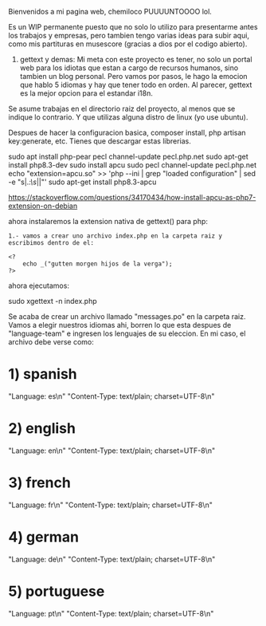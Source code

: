 Bienvenidos a mi pagina web, chemiloco PUUUUNTOOOO lol.

Es un WIP permanente puesto que no solo lo utilizo para presentarme antes los trabajos y empresas, pero tambien tengo varias ideas para subir aqui, como mis partituras en musescore (gracias a dios por el codigo abierto).

1) gettext y demas:
Mi meta con este proyecto es tener, no solo un portal web para los idiotas que estan a cargo de recursos humanos, sino tambien un blog personal. Pero vamos por pasos, le hago la emocion que hablo 5 idiomas y hay que tener todo en orden. Al parecer, gettext es la mejor opcion para el estandar i18n.

Se asume trabajas en el directorio raiz del proyecto, al menos que se indique lo contrario. Y que utilizas alguna distro de linux (yo use ubuntu).

Despues de hacer la configuracion basica, composer install, php artisan key:generate, etc. Tienes que descargar estas librerias.

sudo apt install php-pear
pecl channel-update pecl.php.net
sudo apt-get install php8.3-dev
sudo install apcu
sudo pecl channel-update pecl.php.net
echo "extension=apcu.so" >> 'php --ini | grep "loaded configuration" | sed -e "s|.*:\s*||"'
sudo apt-get install php8.3-apcu

https://stackoverflow.com/questions/34170434/how-install-apcu-as-php7-extension-on-debian

ahora instalaremos la extension nativa de gettext() para php:

    1.- vamos a crear uno archivo index.php en la carpeta raiz y escribimos dentro de el:

    <?
        echo _("gutten morgen hijos de la verga");
    ?>

ahora ejecutamos:

sudo xgettext -n index.php

Se acaba de crear un archivo llamado "messages.po" en la carpeta raiz. Vamos a elegir nuestros idiomas ahi, borren lo que esta despues de "language-team" e ingresen los lenguajes de su eleccion. En mi caso, el archivo debe verse como:

# 1) spanish

"Language: es\n"
"Content-Type: text/plain; charset=UTF-8\n"

# 2) english

"Language: en\n"
"Content-Type: text/plain; charset=UTF-8\n"

# 3) french

"Language: fr\n"
"Content-Type: text/plain; charset=UTF-8\n"

# 4) german

"Language: de\n"
"Content-Type: text/plain; charset=UTF-8\n"

# 5) portuguese

"Language: pt\n"
"Content-Type: text/plain; charset=UTF-8\n"



